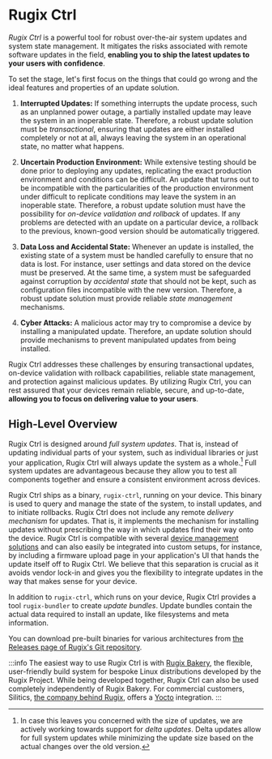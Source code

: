 # Rugix Ctrl

_Rugix Ctrl_ is a powerful tool for robust over-the-air system updates and system state management. It mitigates the risks associated with remote software updates in the field, **enabling you to ship the latest updates to your users with confidence**.

To set the stage, let's first focus on the things that could go wrong and the ideal features and properties of an update solution.

1. **Interrupted Updates:** If something interrupts the update process, such as an unplanned power outage, a partially installed update may leave the system in an inoperable state. Therefore, a robust update solution must be _transactional_, ensuring that updates are either installed completely or not at all, always leaving the system in an operational state, no matter what happens.

2. **Uncertain Production Environment:** While extensive testing should be done prior to deploying any updates, replicating the exact production environment and conditions can be difficult. An update that turns out to be incompatible with the particularities of the production environment under difficult to replicate conditions may leave the system in an inoperable state. Therefore, a robust update solution must have the possibility for _on-device validation and rollback_ of updates. If any problems are detected with an update on a particular device, a rollback to the previous, known-good version should be automatically triggered.

3. **Data Loss and Accidental State:** Whenever an update is installed, the existing state of a system must be handled carefully to ensure that no data is lost. For instance, user settings and data stored on the device must be preserved. At the same time, a system must be safeguarded against corruption by _accidental state_ that should not be kept, such as configuration files incompatible with the new version. Therefore, a robust update solution must provide reliable _state management_ mechanisms.

4. **Cyber Attacks:** A malicious actor may try to compromise a device by installing a manipulated update. Therefore, an update solution should provide mechanisms to prevent manipulated updates from being installed.

Rugix Ctrl addresses these challenges by ensuring transactional updates, on-device validation with rollback capabilities, reliable state management, and protection against malicious updates. By utilizing Rugix Ctrl, you can rest assured that your devices remain reliable, secure, and up-to-date, **allowing you to focus on delivering value to your users**.


## High-Level Overview

Rugix Ctrl is designed around _full system updates_. That is, instead of updating individual parts of your system, such as individual libraries or just your application, Rugix Ctrl will always update the system as a whole.[^delta-updates] Full system updates are advantageous because they allow you to test all components together and ensure a consistent environment across devices.

Rugix Ctrl ships as a binary, `rugix-ctrl`, running on your device. This binary is used to query and manage the state of the system, to install updates, and to initiate rollbacks. Rugix Ctrl does not include any remote _delivery mechanism_ for updates. That is, it implements the mechanism for installing updates without prescribing the way in which updates find their way onto the device. Rugix Ctrl is compatible with several [device management solutions](./advanced/device-management.md) and can also easily be integrated into custom setups, for instance, by including a firmware upload page in your application's UI that hands the update itself off to Rugix Ctrl. We believe that this separation is crucial as it avoids vendor lock-in and gives you the flexibility to integrate updates in the way that makes sense for your device.

[^delta-updates]: In case this leaves you concerned with the size of updates, we are actively working towards support for _delta updates_. Delta updates allow for full system updates while minimizing the update size based on the actual changes over the old version.

In addition to `rugix-ctrl`, which runs on your device, Rugix Ctrl provides a tool `rugix-bundler` to create _update bundles_. Update bundles contain the actual data required to install an update, like filesystems and meta information.

You can download pre-built binaries for various architectures from [the Releases page of Rugix's Git repository](https://github.com/silitics/rugix/releases/).

:::info
The easiest way to use Rugix Ctrl is with [Rugix Bakery](../bakery/index.md), the flexible, user-friendly build system for bespoke Linux distributions developed by the Rugix Project. While being developed together, Rugix Ctrl can also be used completely independently of Rugix Bakery. For commercial customers, Silitics, [the company behind Rugix](/open-source-commitment), offers a [Yocto](https://www.yoctoproject.org/) integration.
:::